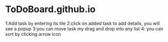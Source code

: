 # ToDoBoard.github.io
1:Add task by entering its tile
2:click on added task to add details, you will see a popup 
3:you can move task my drag and drop into any list
4: you can sort by clicking arrow icon

